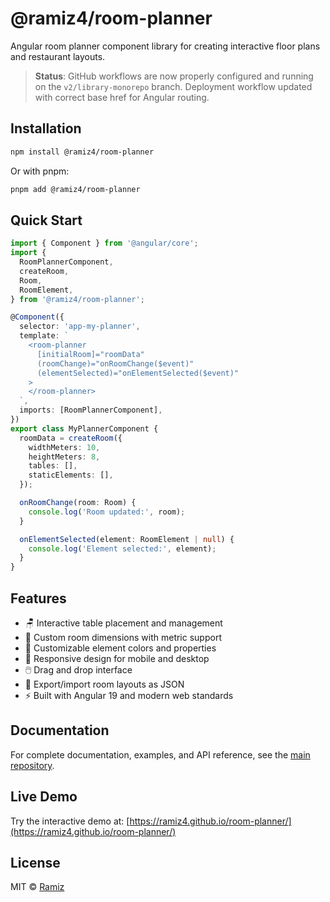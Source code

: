# @ramiz4/room-planner

Angular room planner component library for creating interactive floor plans and restaurant layouts.

> **Status**: GitHub workflows are now properly configured and running on the `v2/library-monorepo` branch. Deployment workflow updated with correct base href for Angular routing.

## Installation

```bash
npm install @ramiz4/room-planner
```

Or with pnpm:

```bash
pnpm add @ramiz4/room-planner
```

## Quick Start

```typescript
import { Component } from '@angular/core';
import {
  RoomPlannerComponent,
  createRoom,
  Room,
  RoomElement,
} from '@ramiz4/room-planner';

@Component({
  selector: 'app-my-planner',
  template: `
    <room-planner
      [initialRoom]="roomData"
      (roomChange)="onRoomChange($event)"
      (elementSelected)="onElementSelected($event)"
    >
    </room-planner>
  `,
  imports: [RoomPlannerComponent],
})
export class MyPlannerComponent {
  roomData = createRoom({
    widthMeters: 10,
    heightMeters: 8,
    tables: [],
    staticElements: [],
  });

  onRoomChange(room: Room) {
    console.log('Room updated:', room);
  }

  onElementSelected(element: RoomElement | null) {
    console.log('Element selected:', element);
  }
}
```

## Features

- 🪑 Interactive table placement and management
- 📐 Custom room dimensions with metric support
- 🎨 Customizable element colors and properties
- 📱 Responsive design for mobile and desktop
- 🖱️ Drag and drop interface
- 💾 Export/import room layouts as JSON
- ⚡ Built with Angular 19 and modern web standards

## Documentation

For complete documentation, examples, and API reference, see the [main repository](https://github.com/ramiz4/room-planner).

## Live Demo

Try the interactive demo at: [https://ramiz4.github.io/room-planner/](https://ramiz4.github.io/room-planner/)

## License

MIT © [Ramiz](https://github.com/ramiz4)
